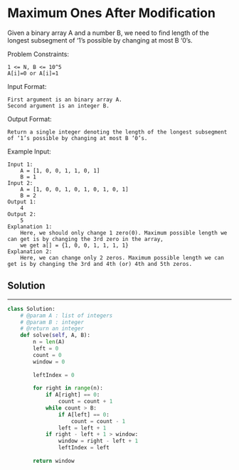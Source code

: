 <h1>Maximum Ones After Modification</h1>

<p>
Given a binary array A and a number B, we need to find length of the longest subsegment of ‘1’s possible by changing at most B ‘0’s.

Problem Constraints:

    1 <= N, B <= 10^5
    A[i]=0 or A[i]=1
Input Format:

    First argument is an binary array A.
    Second argument is an integer B.
    
Output Format:

    Return a single integer denoting the length of the longest subsegment of ‘1’s possible by changing at most B ‘0’s.
    
Example Input:

    Input 1:
        A = [1, 0, 0, 1, 1, 0, 1]
        B = 1
    Input 2:
        A = [1, 0, 0, 1, 0, 1, 0, 1, 0, 1]
        B = 2
    Output 1:
        4
    Output 2:
        5
    Explanation 1:
        Here, we should only change 1 zero(0). Maximum possible length we can get is by changing the 3rd zero in the array,
        we get a[] = {1, 0, 0, 1, 1, 1, 1}
    Explanation 2:
        Here, we can change only 2 zeros. Maximum possible length we can get is by changing the 3rd and 4th (or) 4th and 5th zeros.
</p>

<h2>Solution</h2>

***

```python
class Solution:
    # @param A : list of integers
    # @param B : integer
    # @return an integer
    def solve(self, A, B):
        n = len(A)
        left = 0
        count = 0
        window = 0
        
        leftIndex = 0
        
        for right in range(n):
            if A[right] == 0:
                count = count + 1
            while count > B:
                if A[left] == 0:
                    count = count - 1
                left = left + 1
            if right - left + 1 > window:
                window = right - left + 1
                leftIndex = left
        
        return window
```
